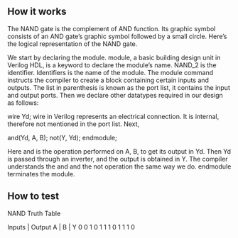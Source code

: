 <!---

This file is used to generate your project datasheet. Please fill in the information below and delete any unused
sections.

You can also include images in this folder and reference them in the markdown. Each image must be less than
512 kb in size, and the combined size of all images must be less than 1 MB.
-->

## How it works

The NAND gate is the complement of AND function. Its graphic symbol consists of an AND gate’s graphic symbol followed by a small circle. Here’s the logical representation of the NAND gate.

We start by declaring the module. module, a basic building design unit in Verilog HDL, is a keyword to declare the module’s name. NAND_2 is the identifier. Identifiers is the name of the module. The module command instructs the compiler to create a block containing certain inputs and outputs. The list in parenthesis is known as the port list, it contains the input and output ports. Then we declare other datatypes required in our design as follows:

wire Yd; 
wire in Verilog represents an electrical connection. It is internal, therefore not mentioned in the port list. Next,

and(Yd, A, B); 
not(Y, Yd); 
endmodule; 

Here and is the operation performed on A, B, to get its output in Yd. Then Yd is passed through an inverter, and the output is obtained in Y. The compiler understands the and and the not operation the same way we do. endmodule terminates the module.


## How to test

NAND Truth Table


Inputs |  Output
A |  B |  Y
0    0    1
0    1    1
1    0    1
1    1    0
